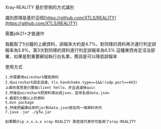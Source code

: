 Xray-REALITY 基於旁側的方式識別

識別原理是基於這個[https://github.com/XTLS/REALITY](https://github.com/XTLS/REALITY)

需要jdk21+才能運作

我截取了5分鐘的上網資料，誤報率大約是4.7%，對同樣的資料再次運行判定誤報率為5.9%，第3次對同樣的資料進行判定誤報率為6.5%
這種東西肯定沒法部署，如果是對重要網站執行白名單，應該是可以降低誤報率

使用方式
```
1.你需要用wireshark獲取資料
2.在wireshark設定過濾，tls.handshake.type==1&&!(udp.port==443)
上面的意思是只獲取client hello，并且過濾掉quic
3.然後在wireshark把資料導出成json，並改名成data.json
4.截取5分鐘以上的資料
5.mvn package
6.然後把編譯出來的jar和data.json放在同一個資料夾内
7.java -jar ./gfw.jar

如果顯示ip x.x.x.x xray-REALITY 那麽就代表你可能用了xray-REALITY
```